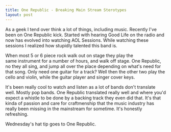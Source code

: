 ```yaml
---
title: One Republic - Breaking Main Stream Sterotypes
layout: post
---
```

 
As a geek I tend over think a lot of things, including music. Recently I've been on One Republic kick. Started with hearing Good Life on the radio and now has evolved into watching AOL Sessions. While watching these sessions I realized how stupidly talented this band is.

<p>When most 5 or 6 piece rock walk out on stage they play the same instrument for a number of hours, and walk off stage. One Republic, no they all sing, and jump all over the place depending on what's need for that song. Only need one guitar for a track? Well then the other two play the cello and violin, while the guitar player and singer cover keys.

It's been really cool to watch and listen as a lot of bands don't translate well. Mostly pop bands. One Republic translated really well and where you'd expect a whistle to be done by a backing track they even did that. It's that kinda of passion and care for craftmenship that the music industry has really been missing in the mainstream for sometime. It's honestly refreshing.

Wednesday's hat tip goes to One Republic. 
